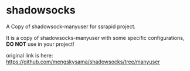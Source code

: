 # shadowsocks
A Copy of shadowsock-manyuser for ssrapid project.

It is a copy of shadowsocks-manyuser with some specific configurations, **DO NOT** use in your project!

original link is here:
https://github.com/mengskysama/shadowsocks/tree/manyuser